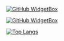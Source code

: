 <!-- 👋 Hi, I’m @Parunanodesu
- 👀 I’m interested in ...Exam 
- 🌱 I’m currently learning ...JavaScript,HTML,CSS
- 💞️ I’m looking to collaborate on ...@すずねーう
- 📫 How to reach me ...You can able to reach me easily and also go higher than me :)-->
[![GitHub WidgetBox](https://github-widgetbox.vercel.app/api/profile?username=Parunanodesu&data=followers,repositories,stars,commits)](https://github.com/Jurredr/github-widgetbox)

[![GitHub WidgetBox](https://github-widgetbox.vercel.app/api/skills?names=js,html,css,xml,json,powershell,markdown&includeNames=true)](https://github.com/Jurredr/github-widgetbox)

[![Top Langs](https://github-readme-stats.vercel.app/api/top-langs/?username=Parunanodesu?theme=synthwave)](https://github.com/anuraghazra/github-readme-stats)
<!---
Parunanodesu/Parunanodesu is a ✨ special ✨ repository because its `README.md` (this file) appears on your GitHub profile.
You can click the Preview link to take a look at your changes.
--->
